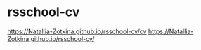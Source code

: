 # rsschool-cv
https://Natallia-Zotkina.github.io/rsschool-cv/cv
https://Natallia-Zotkina.github.io/rsschool-cv/
